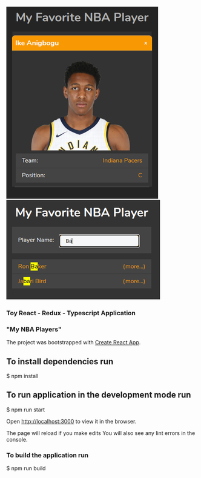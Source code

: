 ![alt text](https://github.com/vslovik/nba-players-toy-app/blob/master/screen.png?raw=true)
![alt text](https://github.com/vslovik/nba-players-toy-app/blob/master/screen_search.png?raw=true)
### Toy React - Redux - Typescript Application
### "My NBA Players"

The project was bootstrapped with [Create React App](https://github.com/facebook/create-react-app).

## To install dependencies run

$ npm install

## To run application in the development mode run

$ npm run start

Open [http://localhost:3000](http://localhost:3000) to view it in the browser.

The page will reload if you make edits
You will also see any lint errors in the console.

### To build the application run

$ npm run build